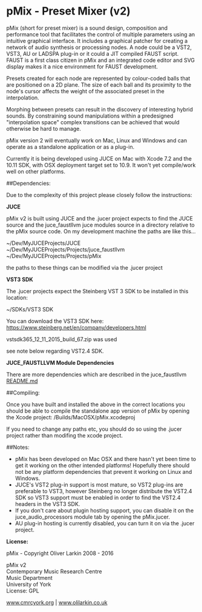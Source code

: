 # pMix - Preset Mixer (v2)

pMix (short for preset mixer) is a sound design, composition and performance tool that facilitates the control of multiple parameters using an intuitive graphical interface. It includes a graphical patcher for creating a network of audio synthesis or processing nodes. A node could be a VST2, VST3, AU or LADSPA plug-in or it could a JIT compiled FAUST script. FAUST is a first class citizen in pMix and an integrated code editor and SVG display makes it a nice environment for FAUST development.

Presets created for each node are represented by colour-coded balls that are positioned on a 2D plane. The size of each ball and its proximity to the node's cursor affects the weight of the associated preset in the interpolation. 

Morphing between presets can result in the discovery of interesting hybrid sounds. By constraining sound manipulations within a predesigned "interpolation space" complex transitions can be achieved that would otherwise be hard to manage. 

pMix version 2 will eventually work on Mac, Linux and Windows and can operate as a standalone application or as a plug-in.

Currently it is being developed using JUCE on Mac with Xcode 7.2 and the 10.11 SDK, with OSX deployment target set to 10.9. It won't yet compile/work well on other platforms.


##Dependencies:

Due to the complexity of this project please closely follow the instructions:

**JUCE**

pMix v2 is built using JUCE and the .jucer project expects to find the JUCE source and the juce_faustllvm juce modules source in a directory relative to the pMix source code. On my development machine the paths are like this...

~/Dev/MyJUCEProjects/JUCE
~/Dev/MyJUCEProjects/Projects/juce_faustllvm
~/Dev/MyJUCEProjects/Projects/pMix

the paths to these things can be modified via the .jucer project

**VST3 SDK**
	
The .jucer projects expect the Steinberg VST 3 SDK to be installed in this location: 

~/SDKs/VST3 SDK 

You can download the VST3 SDK here: https://www.steinberg.net/en/company/developers.html

vstsdk365_12_11_2015_build_67.zip was used

see note below regarding VST2.4 SDK.

**JUCE_FAUSTLLVM Module Dependencies**

There are more dependencies which are described in the juce_faustllvm [README.md](https://github.com/CMRCYork/juce_faustllvm)


##Compiling:

Once you have built and installed the above in the correct locations you should be able to compile the standalone app version of pMix by opening the Xcode project: /Builds/MacOSX/pMix.xcodeproj

If you need to change any paths etc, you should do so using the .jucer project rather than modifing the xcode project.

##Notes:

* pMix has been developed on Mac OSX and there hasn't yet been time to get it working on the other intended platforms! Hopefully there should not be any platform dependencies that prevent it working on Linux and Windows.
* JUCE's VST2 plug-in support is most mature, so VST2 plug-ins are preferable to VST3, however Steinberg no longer distribute the VST2.4 SDK so VST3 support must be enabled in order to find the VST2.4 headers in the VST3 SDK.
* If you don't care about plugin hosting support, you can disable it on the juce_audio_processors module tab by opening the pMix.jucer.
* AU plug-in hosting is currently disabled, you can turn it on via the .jucer project.

**License:**

pMix - Copyright Oliver Larkin 2008 - 2016

pMix v2    
Contemporary Music Research Centre  
Music Department  
University of York  
License: GPL

www.cmrcyork.org | www.olilarkin.co.uk